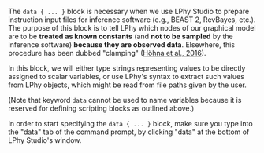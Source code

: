 
The `data { ... }` block is necessary when we use LPhy Studio to prepare
instruction input files for inference software (e.g., BEAST 2,
RevBayes, etc.).
The purpose of this block is to tell LPhy which nodes of our graphical
model are to be __treated as known constants__ (and __not to be
sampled__ by the inference software) __because they are observed
data__.
Elsewhere, this procedure has been dubbed "clamping" ([Höhna et al.,
2016](#references)).

In this block, we will either type strings representing values to be
directly assigned to scalar variables, or use LPhy's syntax to extract
such values from LPhy objects, which might be read from file paths
given by the user.

(Note that keyword `data` cannot be used to name variables because it
is reserved for defining scripting blocks as outlined above.)

In order to start specifying the `data { ... }` block, make sure you
type into the "data" tab of the command prompt, by clicking "data" at
the bottom of LPhy Studio's window.
